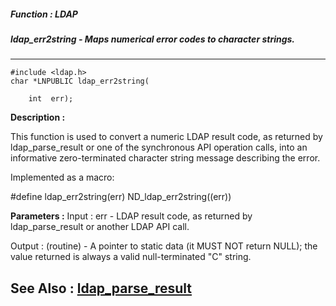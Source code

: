 ##### Function : LDAP
##### ldap_err2string - Maps numerical error codes to character strings.
---
```
#include <ldap.h>
char *LNPUBLIC ldap_err2string(

	int  err);
```
**Description :**

This function is used to convert a numeric LDAP result code, as returned by 
ldap_parse_result or one of the synchronous API operation calls, into an 
informative zero-terminated character string message describing the error.  

Implemented as a macro:

#define ldap_err2string(err) ND_ldap_err2string((err)) 

**Parameters :**
Input :
err  -  LDAP result code, as returned by ldap_parse_result or another LDAP API call.

Output :
(routine)  -  A pointer to static data (it MUST NOT return NULL); the value returned is always a valid null-terminated "C" string.



**See Also :**
[ldap_parse_result](/reference/Func/ldap_parse_result)
---
